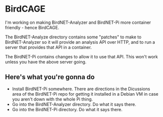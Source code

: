 # BirdCAGE
I'm working on making BirdNET-Analyzer and BirdNET-Pi more container friendly - hence BirdCAGE.

The BirdNET-Analyze directory contains some "patches" to make to BirdNET-Analyzer so it will provide an analysis API over HTTP, and to run a server that provides that API in a container.

The BirdNET-Pi contains changes to allow it to use that API. This won't work unless you have the above server going.

## Here's what you're gonna do
- Install BirdNET-Pi somewhere. There are directions in the Dicussions area of the BirdNET-Pi repo for getting it installed in a Debian VM in case you aren't down with the whole Pi thing.
- Go into the BirdNET-Analyzer directory. Do what it says there.
- Go into the BirdNET-Pi directory. Do what it says there.
